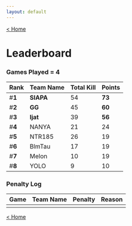```yaml
---
layout: default
---
```


[< Home](https://kanziebub.github.io/SurvivalProtocol/)


# **Leaderboard**

### Games Played = 4

|  Rank  | Team Name             | Total Kill | **Points** |
|:-------|:----------------------|:-----------|:-----------|
| #**1** | **SIAPA** | 54 | **73** | 
| #**2** | **GG** | 45 | **60** | 
| #**3** | **Ijat** | 39 | **56** | 
| #**4** | NANYA | 21 | 24 | 
| #**5** | NTR185 | 26 | 19 | 
| #**6** | BlmTau | 17 | 19 | 
| #**7** | Melon | 10 | 19 | 
| #**8** | YOLO | 9 | 10 | 

### Penalty Log

|  Game  | Team Name | Penalty | Reason                |
|:-------|:----------|:--------|:----------------------|
|        |           |         |                       | 
 
 

[< Home](https://kanziebub.github.io/SurvivalProtocol/)
    